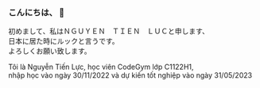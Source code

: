 ### こんにちは、 👋


初めまして、私はＮＧＵＹＥＮ　ＴＩＥＮ　ＬＵＣと申します、<br>
日本に居た時にルックと言うです。<br>
よろしくお願い致します。<br>

Tôi là Nguyễn Tiến Lực, học viên CodeGym lớp C1122H1,<br>
nhập học vào ngày 30/11/2022 và dự kiến tốt nghiệp vào ngày 31/05/2023
<!--
Here are some ideas to get you started:

- 🔭 I’m currently working on ...
- 🌱 I’m currently learning ...
- 👯 I’m looking to collaborate on ...
- 🤔 I’m looking for help with ...
- 💬 Ask me about ...
- 📫 How to reach me: ...
- 😄 Pronouns: ...
- ⚡ Fun fact: ...
-->
